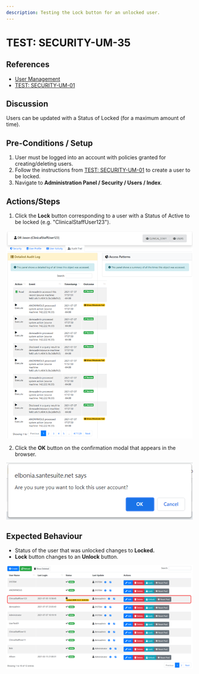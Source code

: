 ```yaml
---
description: Testing the Lock button for an unlocked user.
---
```


# TEST: SECURITY-UM-35

## References

* [User Management](../../../../../operations/security-administration/user-management.md)
* [TEST: SECURITY-UM-01](test-security-um-01.md) 

## Discussion

Users can be updated with a Status of Locked \(for a maximum amount of time\).

## Pre-Conditions / Setup

1. User must be logged into an account with policies granted for creating/deleting users.
2. Follow the instructions from [TEST: SECURITY-UM-01](test-security-um-01.md) to create a user to be locked.
3. Navigate to **Administration Panel / Security / Users / Index**.

## Actions/Steps

1.  Click the **Lock** button corresponding to a user with a Status of Active to be locked \(e.g. "ClinicalStaffUser123"\).

![](../../../../../../.gitbook/assets/image%20%28295%29.png)

2. Click the **OK** button on the confirmation modal that appears in the browser.

![](../../../../../../.gitbook/assets/image%20%28320%29.png)

## Expected Behaviour

* Status of the user that was unlocked changes to **Locked.**
* **Lock** button changes to an **Unlock** button.

![](../../../../../../.gitbook/assets/image%20%28316%29.png)

